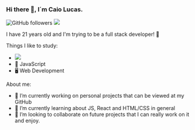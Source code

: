### Hi there 👋, I´m Caio Lucas.

<img alt="GitHub followers" src="https://img.shields.io/github/followers/caiolucass?style=social"/>
<img src="https://img.shields.io/static/v1?label=gmail&color=red&style=for-the-badge&logo=GMAIL"/>

I have 21 years old and I'm trying to be a full stack developer! 💜

Things I like to study:
- <img src="https://img.shields.io/static/v1?label=react&message=framework&color=blue&style=for-the-badge&logo=REACT"/>
- 📱 JavaScript
- 🖥 Web Development

About me:  
- 🔭 I’m currently working on personal projects that can be viewed at my GitHub
- 🌱 I’m currently learning about JS, React and HTML/CSS in general
- 👯 I’m looking to collaborate on future projects that I can really work on it and enjoy.


